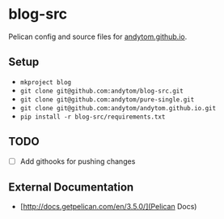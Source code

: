 blog-src
========

Pelican config and source files for [andytom.github.io](https://github.com/andytom/andytom.github.io).


Setup
-----

* ```mkproject blog```
* ```git clone git@github.com:andytom/blog-src.git```
* ```git clone git@github.com:andytom/pure-single.git```
* ```git clone git@github.com:andytom/andytom.github.io.git```
* ```pip install -r blog-src/requirements.txt```


TODO
----

* [ ] Add githooks for pushing changes


External Documentation
----------------------

* [http://docs.getpelican.com/en/3.5.0/](Pelican Docs)
